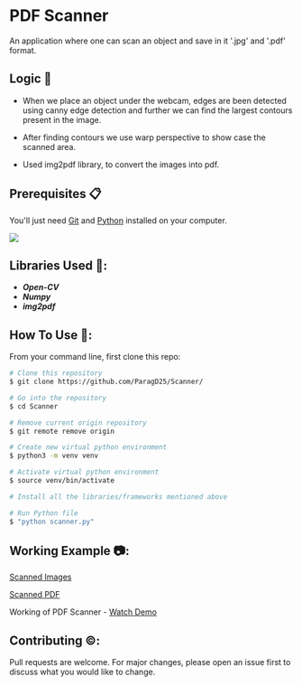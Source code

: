 # PDF Scanner
An application where one can scan an object and save in it '.jpg' and '.pdf' format.


## Logic 🧠
- When we place an object under the webcam, edges are been detected using canny edge detection and further we can find the largest contours present in the image.

- After finding contours we use warp perspective to show case the scanned area. 

- Used img2pdf library, to convert the images into pdf. 

## Prerequisites 📋

You'll just need [Git](https://git-scm.com) and [Python](https://www.python.org/) installed on your computer.

[![](https://camo.githubusercontent.com/2fb0723ef80f8d87a51218680e209c66f213edf8/68747470733a2f2f666f7274686562616467652e636f6d2f696d616765732f6261646765732f6d6164652d776974682d707974686f6e2e737667)](https://python.org)


## Libraries Used 📁:
- <b><i> Open-CV </i></b>
- <b><i> Numpy </i></b>
- <b><i> img2pdf </i></b>

## How To Use 🔧:

From your command line, first clone this repo:

```bash
# Clone this repository
$ git clone https://github.com/ParagD25/Scanner/

# Go into the repository
$ cd Scanner

# Remove current origin repository
$ git remote remove origin

# Create new virtual python environment
$ python3 -m venv venv

# Activate virtual python environment
$ source venv/bin/activate

# Install all the libraries/frameworks mentioned above

# Run Python file
$ "python scanner.py"

```

## Working Example 📷:
[Scanned Images](https://github.com/ParagD25/Scanner/tree/master/Images)

[Scanned PDF](https://github.com/ParagD25/Scanner/tree/master/PDF)

Working of PDF Scanner - [Watch Demo](https://youtu.be/yfZKE19jc3w)

## Contributing ©️:

Pull requests are welcome. For major changes, please open an issue first to discuss what you would like to change.
